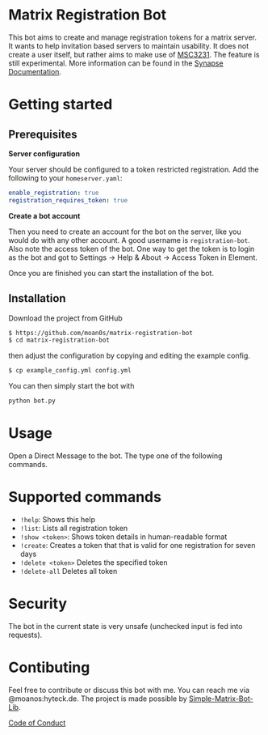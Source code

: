 # Matrix Registration Bot

This bot aims to create and manage registration tokens for a matrix server. It wants to help invitation based servers to maintain usability.
It does not create a user itself, but rather aims to make use of [MSC3231](https://github.com/matrix-org/matrix-doc/blob/main/proposals/3231-token-authenticated-registration.md).
The feature is still experimental. More information can be found in the [Synapse Documentation](https://matrix-org.github.io/synapse/latest/usage/administration/admin_api/registration_tokens.html).

# Getting started

## Prerequisites

**Server configuration**

Your server should be configured to a token restricted registration. Add the following to your `homeserver.yaml`:

```yaml
enable_registration: true
registration_requires_token: true
```

**Create a bot account**

Then you need to create an account for the bot on the server, like you would do with any other account.
A good username is `registration-bot`. Also note the access token of the bot. One way to get the token is to login as 
the bot and got to Settings -> Help & About -> Access Token in Element.

Once you are finished you can start the installation of the bot.

## Installation

Download the project from GitHub
```bash
$ https://github.com/moan0s/matrix-registration-bot
$ cd matrix-registration-bot
```

then adjust the configuration by copying and editing the example config.

```bash
$ cp example_config.yml config.yml
```

You can then simply start the bot with

```bash
python bot.py
```

# Usage

Open a Direct Message to the bot. The type one of the following commands.

# Supported commands

* `!help`: Shows this help
* `!list`: Lists all registration token
* `!show <token>`: Shows token details in human-readable format
* `!create`: Creates a token that that is valid for one registration for seven days
* `!delete <token>` Deletes the specified token
* `!delete-all` Deletes all token

# Security

The bot in the current state is very unsafe (unchecked input is fed into requests).

# Contibuting

Feel free to contribute or discuss this bot with me. You can reach me via @moanos:hyteck.de. The project is made possible by [Simple-Matrix-Bot-Lib](https://simple-matrix-bot-lib.readthedocs.io).

[Code of Conduct](https://www.contributor-covenant.org/version/2/1/code_of_conduct/)
